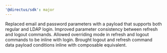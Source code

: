 ```yaml
---
'@directus/sdk': major
---
```


Replaced email and password parameters with a payload that supports both regular and LDAP login. Improved parameter consistency between refresh and logout commands. Allowed overriding mode in refresh and logout commands to be inline with login. Brought logout and refresh command data payload conditions inline with composable equivalent.
